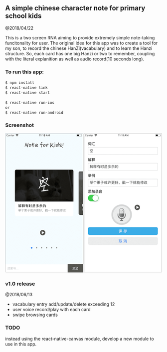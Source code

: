 A simple chinese character note for primary school kids
------------------------

@2018/04/22

This is a two screen RNA aiming to provide extremely simple note-taking funcitonality for user. The original idea for this app was to create a tool for my son, to record the chinese HanZi(vacabulary) and to learn the Hanzi structure. So, each card has one big Hanzi or two to remember, coupling with the literal explanition as well as audio record(10 seconds long).


### To run this app:

```
$ npm install
$ react-native link
$ react-native start

$ react-native run-ios
or
$ react-native run-android
```


### Screenshot

![](screenshots.png)


### v1.0 release

@2018/06/13

* vacabulary entry add/update/delete exceeding 12
* user voice record/play with each card
* swipe browsing cards


### TODO

instead using the react-native-canvas module, develop a new module to use in this app.
